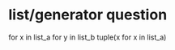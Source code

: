 list/generator question
=======================
for x in list_a for y in list_b
tuple(x for x in list_a)